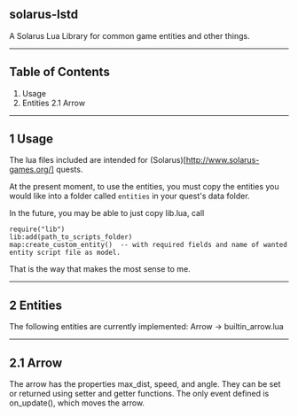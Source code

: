 solarus-lstd
------------

A Solarus Lua Library for common game entities and other things.

-----------------
Table of Contents
-----------------

1. Usage
2. Entities
  2.1 Arrow


------------
1 Usage
------------

The lua files included are intended for (Solarus)[http://www.solarus-games.org/] quests.

At the present moment, to use the entities, you must copy the entities you would like into a folder called ```entities``` in your quest's data folder.

In the future, you may be able to just copy lib.lua, call

    require("lib")
    lib:add(path_to_scripts_folder)
    map:create_custom_entity()  -- with required fields and name of wanted entity script file as model.

That is the way that makes the most sense to me.

-------------
2 Entities
-------------

The following entities are currently implemented:
Arrow -> builtin_arrow.lua

-------------
2.1 Arrow
-------------

The arrow has the properties max_dist, speed, and angle.  They can be set or returned using setter and getter functions.
The only event defined is on_update(), which moves the arrow.